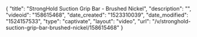 {
    "title": "StrongHold Suction Grip Bar - Brushed Nickel",
    "description": "",
    "videoid": "158615468",
    "date_created": "1523310039",
    "date_modified": "1524157533",
    "type": "captivate",
    "layout": "video",
    "url": "\/v\/stronghold-suction-grip-bar-brushed-nickel\/158615468"
}